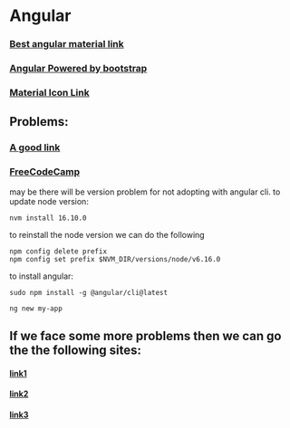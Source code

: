# Angular
 
### [Best angular material link](https://material.angular.io/components/icon/overview)
### [Angular Powered by bootstrap](https://ng-bootstrap.github.io/#/getting-started)
### [Material Icon Link](https://klarsys.github.io/angular-material-icons/)
## Problems:
### [A good link](https://codecraft.tv/courses/angular/quickstart/overview/)
### [FreeCodeCamp](https://www.freecodecamp.org/learn/) 
 
 
 may be there will be version problem for not adopting with angular cli.
 to update node version:
 ```
 nvm install 16.10.0
 ```
 to reinstall the node version we can do the following
```
npm config delete prefix
npm config set prefix $NVM_DIR/versions/node/v6.16.0
```
to install angular:
```
sudo npm install -g @angular/cli@latest
```
```
ng new my-app
```
## If we face some more problems then we can go the the following sites:
#### [link1](https://stackoverflow.com/questions/44416465/npm-install-error-npm-install-g-angular-cli-in-windows-10)
#### [link2](https://medium.com/stackfame/how-to-update-node-js-to-latest-version-linux-ubuntu-osx-windows-others-105749e90040)
#### [link3](https://www.c-sharpcorner.com/article/solution-of-angular-npm-error-npm-error-package-install-failed-see-above/)

